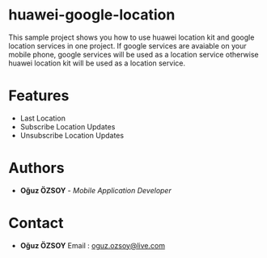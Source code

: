 # huawei-google-location
This sample project shows you how to use huawei location kit and google location services in one project. 
If google services are avaiable on your mobile phone, google services will be used as a location service otherwise huawei 
location kit will be used as a location service.

# Features
* Last Location
* Subscribe Location Updates
* Unsubscribe Location Updates



# Authors
* **Oğuz ÖZSOY** - *Mobile Application Developer*

# Contact
* **Oğuz ÖZSOY** Email : oguz.ozsoy@live.com

